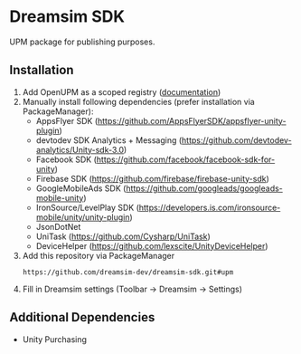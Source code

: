 # Dreamsim SDK
UPM package for publishing purposes.
## Installation
1. Add OpenUPM as a scoped registry ([documentation](https://developers.google.com/admob/unity/quick-start#import_the_mobile_ads_for_unity_plugin))
2. Manually install following dependencies (prefer installation via PackageManager):
   - AppsFlyer SDK (https://github.com/AppsFlyerSDK/appsflyer-unity-plugin)
   - devtodev SDK Analytics + Messaging (https://github.com/devtodev-analytics/Unity-sdk-3.0)
   - Facebook SDK (https://github.com/facebook/facebook-sdk-for-unity)
   - Firebase SDK (https://github.com/firebase/firebase-unity-sdk)
   - GoogleMobileAds SDK (https://github.com/googleads/googleads-mobile-unity)
   - IronSource/LevelPlay SDK (https://developers.is.com/ironsource-mobile/unity/unity-plugin)
   - JsonDotNet
   - UniTask (https://github.com/Cysharp/UniTask)
   - DeviceHelper (https://github.com/lexscite/UnityDeviceHelper)
3. Add this repository via PackageManager
   ```
   https://github.com/dreamsim-dev/dreamsim-sdk.git#upm
   ```
4. Fill in Dreamsim settings (Toolbar -> Dreamsim -> Settings)
## Additional Dependencies
- Unity Purchasing